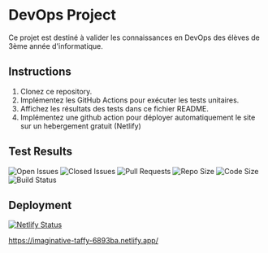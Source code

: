 # DevOps Project

Ce projet est destiné à valider les connaissances en DevOps des élèves de 3ème année d'informatique.

## Instructions

1. Clonez ce repository.
2. Implémentez les GitHub Actions pour exécuter les tests unitaires.
3. Affichez les résultats des tests dans ce fichier README.
4. Implémentez une github action pour déployer automatiquement le site sur un hebergement gratuit (Netlify)

## Test Results

![Open Issues](https://img.shields.io/github/issues/NoWa-FTN/DEVOPS-CC1-NoaFontaine)
![Closed Issues](https://img.shields.io/github/issues-closed/NoWa-FTN/DEVOPS-CC1-NoaFontaine)
![Pull Requests](https://img.shields.io/github/issues-pr/NoWa-FTN/DEVOPS-CC1-NoaFontaine)
![Repo Size](https://img.shields.io/github/repo-size/NoWa-FTN/DEVOPS-CC1-NoaFontaine)
![Code Size](https://img.shields.io/github/languages/code-size/NoWa-FTN/DEVOPS-CC1-NoaFontaine)
![Build Status](https://github.com/NoWa-FTN/DEVOPS-CC1-NoaFontaine/actions/workflows/main.yml/badge.svg) 

## Deployment

[![Netlify Status](https://api.netlify.com/api/v1/badges/b844c201-70c0-4a2c-ba5a-848e17ce33fd/deploy-status)](https://app.netlify.com/sites/imaginative-taffy-6893ba/deploys)

https://imaginative-taffy-6893ba.netlify.app/
